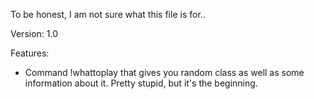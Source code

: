 To be honest, I am not sure what this file is for..

Version: 1.0

Features:

+ Command !whattoplay that gives you random class as well as some information about it. Pretty stupid, but it's the beginning.
